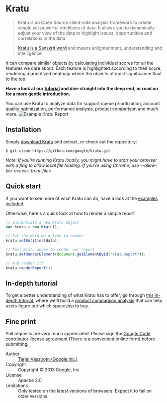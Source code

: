 # Kratu

> Kratu is an Open Source client-side analysis framework to create simple yet powerful renditions of data. It allows you to dynamically adjust your view of the data to highlight issues, opportunities and correlations in the data.

> [Kratu is a Sanskrit word](http://spokensanskrit.de/index.php?tinput=kratu&script=&direction=SE&link=yes) and means enlightenment, understanding and intelligence.

It can compare similar objects by calculating individual scores for all the features we care about.
Each feature is highlighted according to their score, rendering a prioritized heatmap where the objects of most significance float to the top.

**Have a look at our [tutorial](http://google.github.com/kratu/tutorial/) and dive straight into the deep end, or read on for a more gentle introduction.**

You can use Kratu to analyze data for support queue prioritization, account quality optimization, performance analysis, product comparison and much more.
![Example Kratu Report](http://google.github.com/kratu/img/tut_finalreport.png)

## Installation

Simply [download Kratu](https://github.com/google/kratu/archive/master.zip) and extract, or check out the repository:

```
$ git clone https://github.com/google/kratu.git
```

_Note: If you're running Kratu locally, you might have to start your browser with a flag to allow local file loading._
_If you're using Chrome, use --allow-file-access-from-files_

## Quick start

If you want to see more of what Kratu can do, have a look at the [examples included](https://github.com/google/kratu/tree/master/examples).

Otherwise, here's a quick look at how to render a simple report

```javascript
// Instantiate a new Kratu object
var kratu = new Kratu();

// Set the data we'd like to render
kratu.setEntities(data);

// Tell Kratu where to render our report
kratu.setRenderElement(document.getElementById("kratuReport"));

// And render it!
kratu.renderReport();
```

## In-depth tutorial

To get a better understanding of what Kratu has to offer, go through [this in-depth tutorial](http://google.github.com/kratu/tutorial/), where we'll build a [product comparison analysis](https://github.com/google/kratu/tree/master/examples/spaceshipselector) that can help users figure out which spaceship to buy.

## Fine print

Pull requests are very much appreciated. Please sign the [Google Code contributor license agreement](http://code.google.com/legal/individual-cla-v1.0.html) (There is a convenient online form) before submitting.

<dl>
  <dt>Author</dt><dd><a href="https://plus.google.com/+TarjeiVassbotn">Tarjei Vassbotn (Google Inc.)</a></dd>
  <dt>Copyright</dt><dd>Copyright © 2013 Google, Inc.</dd>
  <dt>License</dt><dd>Apache 2.0</dd>
  <dt>Limitations</dt><dd>Only tested on the latest versions of browsers. Expect it to fail on older versions.</dd>
</dl>
